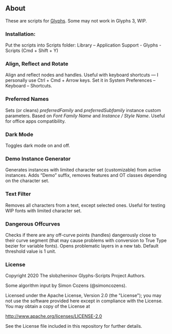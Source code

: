 ## About

These are scripts for [Glyphs](https://glyphsapp.com/). Some may not work in Glyphs 3, WIP.

### Installation: 
Put the scripts into Scripts folder: Library – Application Support - Glyphs - Scripts
(Cmd + Shift + Y)

### Align, Reflect and Rotate

Align and reflect nodes and handles. Useful with keyboard shortcuts — I personally use Ctrl + Cmd + Arrow keys. Set it in System Preferences – Keyboard – Shortcuts.

### Preferred Names
Sets (or cleans) *preferredFamily* and *preferredSubfamily* instance custom parameters. Based on *Font Family Name* and *Instance / Style Name*. Useful for office apps compatibility.

### Dark Mode
Toggles dark mode on and off.

### Demo Instance Generator
Generates instances with limited character set (customizable) from active instances. Adds “Demo” suffix, removes features and OT classes depending on the character set.

### Text Filter
Removes all characters from a text, except selected ones. Useful for testing WIP fonts with limited character set.

### Dangerous Offcurves
Checks if there are any off-curve points (handles) dangerously close to their curve segment (that may cause problems with conversion to True Type bezier for variable fonts). Opens problematic layers in a new tab. Default threshold value is 1 unit.




### License
Copyright 2020 The slobzheninov Glyphs-Scripts Project Authors.

Some algorithm input by Simon Cozens (@simoncozens).

Licensed under the Apache License, Version 2.0 (the "License"); you may not use the software provided here except in compliance with the License. You may obtain a copy of the License at

http://www.apache.org/licenses/LICENSE-2.0

See the License file included in this repository for further details.
